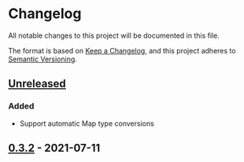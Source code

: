 # Changelog

All notable changes to this project will be documented in this file.

The format is based on [Keep a Changelog](https://keepachangelog.com/en/1.0.0/), and this project
adheres to [Semantic Versioning](https://semver.org/spec/v2.0.0.html).

## [Unreleased]

### Added

- Support automatic Map type conversions

## [0.3.2] - 2021-07-11

[Unreleased]: https://github.com/Gui-Yom/nuance/compare/v0.3.2...HEAD

[0.3.2]: https://github.com/Gui-Yom/nuance/releases/tag/v0.3.2
